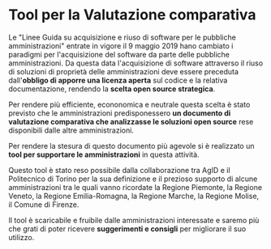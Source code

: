 # Tool per la Valutazione comparativa

Le "Linee Guida su acquisizione e riuso di software per le pubbliche amministrazioni" entrate in vigore il 9 maggio 2019 hano cambiato i paradigmi per l'acquisizione del software da parte delle pubbliche amministrazioni. Da questa data l'acquisizione di software attraverso il riuso di soluzioni di proprietà delle amministrazioni deve essere preceduta dall'<strong>obbligo di apporre una licenza aperta</strong> sul codice e la relativa documentazione, rendendo la <strong>scelta open source strategica</strong>.

Per rendere più efficiente, econonomica e neutrale questa scelta è stato previsto che le amministrazioni predisponessero <B>un documento di valutazione comparativa che analizzasse le soluzioni open source</B> rese disponibili dalle altre amministrazioni.

Per rendere la stesura di questo documento più agevole si è realizzato un <B>tool per supportare le amministrazioni</B> in questa attività.

Questo tool è stato reso possibile dalla collaborazione tra AgID e il Politecnico di Torino per la sua definizione e il prezioso supporto di alcune amministrazioni tra le quali vanno ricordate la Regione Piemonte, la Regione Veneto, la Regione Emilia-Romagna, la Regione Marche, la Regione Molise, il Comune di Firenze.

Il tool è scaricabile e fruibile dalle amministrazioni interessate e saremo più che grati di poter ricevere <B>suggerimenti e consigli</B> per migliorare il suo utilizzo.
